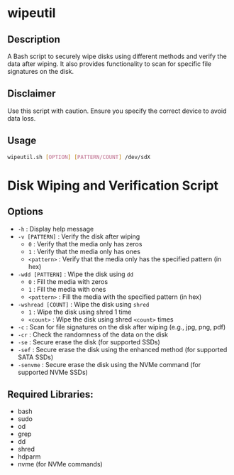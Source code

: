 # wipeutil

## Description
A Bash script to securely wipe disks using different methods and verify the data after wiping. It also provides functionality to scan for specific file signatures on the disk.

## Disclaimer
Use this script with caution. Ensure you specify the correct device to avoid data loss.

## Usage

```bash
wipeutil.sh [OPTION] [PATTERN/COUNT] /dev/sdX
```

# Disk Wiping and Verification Script

## Options
- `-h` : Display help message
- `-v [PATTERN]` : Verify the disk after wiping
  - `0` : Verify that the media only has zeros
  - `1` : Verify that the media only has ones
  - `<pattern>` : Verify that the media only has the specified pattern (in hex)
- `-wdd [PATTERN]` : Wipe the disk using `dd`
  - `0` : Fill the media with zeros
  - `1` : Fill the media with ones
  - `<pattern>` : Fill the media with the specified pattern (in hex)
- `-wshread [COUNT]` : Wipe the disk using `shred`
  - `1` : Wipe the disk using shred 1 time
  - `<count>` : Wipe the disk using shred `<count>` times
- `-c` : Scan for file signatures on the disk after wiping (e.g., jpg, png, pdf)
- `-cr` : Check the randomness of the data on the disk
- `-se` : Secure erase the disk (for supported SSDs)
- `-sef` : Secure erase the disk using the enhanced method (for supported SATA SSDs)
- `-senvme` : Secure erase the disk using the NVMe command (for supported NVMe SSDs)


## Required Libraries:
- bash
- sudo
- od
- grep
- dd
- shred
- hdparm
- nvme (for NVMe commands)
